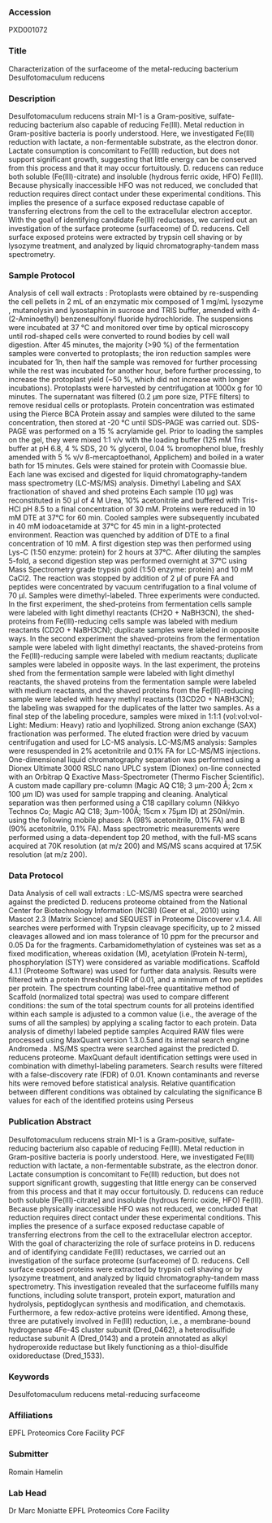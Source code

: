 ### Accession
PXD001072

### Title
Characterization of the surfaceome of the metal-reducing bacterium Desulfotomaculum reducens

### Description
Desulfotomaculum reducens strain MI-1 is a Gram-positive, sulfate-reducing bacterium also capable of reducing Fe(III). Metal reduction in Gram-positive bacteria is poorly understood. Here, we investigated Fe(III) reduction with lactate, a non-fermentable substrate, as the electron donor. Lactate consumption is concomitant to Fe(III) reduction, but does not support significant growth, suggesting that little energy can be conserved from this process and that it may occur fortuitously. D. reducens can reduce both soluble (Fe(III)-citrate) and insoluble (hydrous ferric oxide, HFO) Fe(III). Because physically inaccessible HFO was not reduced, we concluded that reduction requires direct contact under these experimental conditions. This implies the presence of a surface exposed reductase capable of transferring electrons from the cell to the extracellular electron acceptor. With the goal of identifying candidate Fe(III) reductases, we carried out an investigation of the surface proteome (surfaceome) of D. reducens. Cell surface exposed proteins were extracted by trypsin cell shaving or by lysozyme treatment, and analyzed by liquid chromatography-tandem mass spectrometry.

### Sample Protocol
Analysis of cell wall extracts : Protoplasts were obtained by re-suspending the cell pellets in 2 mL of an enzymatic mix composed of 1 mg/mL lysozyme , mutanolysin and lysostaphin  in sucrose and TRIS buffer, amended with 4-(2-Aminoethyl) benzenesulfonyl fluoride hydrochloride. The suspensions were incubated at 37 °C and monitored over time by optical microscopy until rod-shaped cells were converted to round bodies by cell wall digestion. After 45 minutes, the majority (>90 %) of the fermentation samples were converted to protoplasts; the iron reduction samples were incubated for 1h, then half the sample was removed for further processing while the rest was incubated for another hour, before further processing, to increase the protoplast yield (~50 %, which did not increase with longer incubations). Protoplasts were harvested by centrifugation at 1000x g for 10 minutes. The supernatant was filtered (0.2 µm pore size, PTFE filters) to remove residual cells or protoplasts. Protein concentration was estimated using the Pierce BCA Protein assay and samples were diluted to the same concentration, then stored at -20 °C until SDS-PAGE was carried out. SDS-PAGE was performed on a 15 % acrylamide gel. Prior to loading the samples on the gel, they were mixed 1:1 v/v with the loading buffer (125 mM Tris buffer at pH 6.8, 4 % SDS, 20 % glycerol, 0.04 % bromophenol blue, freshly amended with 5 % v/v ß-mercaptoethanol, Applichem) and boiled in a water bath for 15 minutes. Gels were stained for protein with Coomassie blue. Each lane was excised and digested for liquid chromatography-tandem mass spectrometry (LC-MS/MS) analysis. Dimethyl Labeling and SAX fractionation of shaved and shed proteins Each sample (10 μg) was reconstituted in 50 μl of 4 M Urea, 10% acetonitrile and buffered with Tris-HCl pH 8.5 to a final concentration of 30 mM. Proteins were reduced in 10 mM DTE at 37°C for 60 min. Cooled samples were subsequently incubated in 40 mM iodoacetamide at 37°C for 45 min in a light-protected environment. Reaction was quenched by addition of DTE to a final concentration of 10 mM. A first digestion step was then performed using Lys-C (1:50 enzyme: protein) for 2 hours at 37°C. After diluting the samples 5-fold, a second digestion step was performed overnight at 37°C using Mass Spectrometry grade trypsin gold (1:50 enzyme: protein) and 10 mM CaCl2. The reaction was stopped by addition of 2 μl of pure FA and peptides were concentrated by vacuum centrifugation to a final volume of 70 μl. Samples were dimethyl-labeled. Three experiments were conducted. In the first experiment, the shed-proteins from fermentation cells sample were labeled with light dimethyl reactants (CH2O + NaBH3CN), the shed-proteins from Fe(III)-reducing cells sample was labeled with medium reactants (CD2O + NaBH3CN); duplicate samples were labeled in opposite ways. In the second experiment the shaved-proteins from the fermentation sample were labeled with light dimethyl reactants, the shaved-proteins from the Fe(III)-reducing sample were labeled with medium reactants; duplicate samples were labeled in opposite ways.  In the last experiment, the proteins shed from the fermentation sample were labeled with light dimethyl reactants, the shaved proteins from the fermentation sample were labeled with medium reactants, and the shaved proteins from the Fe(III)-reducing sample were labeled with heavy methyl reactants (13CD2O + NABH3CN); the labeling was swapped for the duplicates of the latter two samples. As a final step of the labeling procedure, samples were mixed in 1:1:1 (vol:vol:vol- Light: Medium: Heavy) ratio and lyophilized. Strong anion exchange (SAX) fractionation was performed. The eluted fraction were dried by vacuum centrifugation and used for LC-MS analysis. LC-MS/MS analysis: Samples were resuspended in 2% acetonitrile and 0.1% FA for LC-MS/MS injections. One-dimensional liquid chromatography separation was performed using a Dionex Ultimate 3000 RSLC nano UPLC system (Dionex) on-line connected with an Orbitrap Q Exactive Mass-Spectrometer (Thermo Fischer Scientific). A custom made capillary pre-column (Magic AQ C18; 3 μm-200 Å; 2cm x 100 μm ID) was used for sample trapping and cleaning. Analytical separation was then performed using a C18 capillary column (Nikkyo Technos Co; Magic AQ C18; 3μm-100Å; 15cm x 75μm ID) at 250nl/min. using the following mobile phases: A (98% acetonitrile, 0.1% FA) and B (90% acetonitrile, 0.1% FA). Mass spectrometric measurements were performed using a data-dependent top 20 method, with the full-MS scans acquired at 70K resolution (at m/z 200) and MS/MS scans acquired at 17.5K resolution (at m/z 200).

### Data Protocol
Data Analysis of cell wall extracts : LC-MS/MS spectra were searched against the predicted D. reducens proteome obtained from the National Center for Biotechnology Information (NCBI) (Geer et al., 2010) using Mascot 2.3 (Matrix Science) and SEQUEST in Proteome Discoverer v.1.4. All searches were performed with Trypsin cleavage specificity, up to 2 missed cleavages allowed and ion mass tolerance of 10 ppm for the precursor and 0.05 Da for the fragments. Carbamidomethylation of cysteines was set as a fixed modification, whereas oxidation (M), acetylation (Protein N-term), phosphorylation (STY) were considered as variable modifications. Scaffold 4.1.1 (Proteome Software) was used for further data analysis. Results were filtered with a protein threshold FDR of 0.01, and a minimum of two peptides per protein. The spectrum counting label-free quantitative method of Scaffold (normalized total spectra) was used to compare different conditions: the sum of the total spectrum counts for all proteins identified within each sample is adjusted to a common value (i.e., the average of the sums of all the samples) by applying a scaling factor to each protein.  Data analysis of dimethyl labeled peptide samples Acquired RAW files were processed using MaxQuant version 1.3.0.5and its internal search engine Andromeda . MS/MS spectra were searched against the predicted D. reducens proteome. MaxQuant default identification settings were used in combination with dimethyl-labeling parameters. Search results were filtered with a false-discovery rate (FDR) of 0.01. Known contaminants and reverse hits were removed before statistical analysis. Relative quantification between different conditions was obtained by calculating the significance B values for each of the identified proteins using Perseus

### Publication Abstract
Desulfotomaculum reducens strain MI-1 is a Gram-positive, sulfate-reducing bacterium also capable of reducing Fe(III). Metal reduction in Gram-positive bacteria is poorly understood. Here, we investigated Fe(III) reduction with lactate, a non-fermentable substrate, as the electron donor. Lactate consumption is concomitant to Fe(III) reduction, but does not support significant growth, suggesting that little energy can be conserved from this process and that it may occur fortuitously. D. reducens can reduce both soluble [Fe(III)-citrate] and insoluble (hydrous ferric oxide, HFO) Fe(III). Because physically inaccessible HFO was not reduced, we concluded that reduction requires direct contact under these experimental conditions. This implies the presence of a surface exposed reductase capable of transferring electrons from the cell to the extracellular electron acceptor. With the goal of characterizing the role of surface proteins in D. reducens and of identifying candidate Fe(III) reductases, we carried out an investigation of the surface proteome (surfaceome) of D. reducens. Cell surface exposed proteins were extracted by trypsin cell shaving or by lysozyme treatment, and analyzed by liquid chromatography-tandem mass spectrometry. This investigation revealed that the surfaceome fulfills many functions, including solute transport, protein export, maturation and hydrolysis, peptidoglycan synthesis and modification, and chemotaxis. Furthermore, a few redox-active proteins were identified. Among these, three are putatively involved in Fe(III) reduction, i.e., a membrane-bound hydrogenase 4Fe-4S cluster subunit (Dred_0462), a heterodisulfide reductase subunit A (Dred_0143) and a protein annotated as alkyl hydroperoxide reductase but likely functioning as a thiol-disulfide oxidoreductase (Dred_1533).

### Keywords
Desulfotomaculum reducens metal-reducing surfaceome

### Affiliations
EPFL Proteomics Core Facility
PCF

### Submitter
Romain Hamelin

### Lab Head
Dr Marc Moniatte
EPFL Proteomics Core Facility


